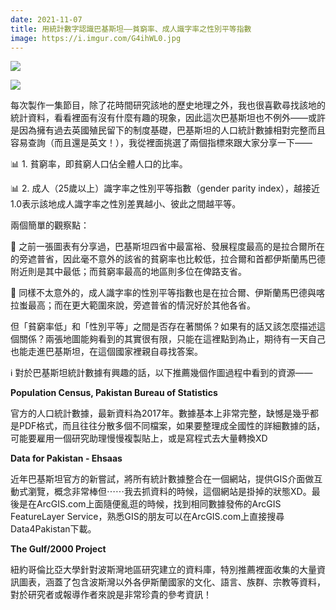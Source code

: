 ```yaml
---
date: 2021-11-07
title: 用統計數字認識巴基斯坦——貧窮率、成人識字率之性別平等指數
image: https://i.imgur.com/G4ihWL0.jpg
---
```


![](https://i.imgur.com/G4ihWL0.jpg)

![](https://i.imgur.com/uIvJXmp.jpg)

每次製作一集節目，除了花時間研究該地的歷史地理之外，我也很喜歡尋找該地的統計資料，看看裡面有沒有什麼有趣的現象，因此這次巴基斯坦也不例外——或許是因為擁有過去英國殖民留下的制度基礎，巴基斯坦的人口統計數據相對完整而且容易查詢（而且還是英文！），我從裡面挑選了兩個指標來跟大家分享一下——

📊 1. 貧窮率，即貧窮人口佔全體人口的比率。

📊 2. 成人（25歲以上）識字率之性別平等指數（gender parity index），越接近1.0表示該地成人識字率之性別差異越小、彼此之間越平等。

兩個簡單的觀察點：

📌 之前一張圖表有分享過，巴基斯坦四省中最富裕、發展程度最高的是拉合爾所在的旁遮普省，因此毫不意外的該省的貧窮率也比較低，拉合爾和首都伊斯蘭馬巴德附近則是其中最低；而貧窮率最高的地區則多位在俾路支省。

📌 同樣不太意外的，成人識字率的性別平等指數也是在拉合爾、伊斯蘭馬巴德與喀拉蚩最高；而在更大範圍來說，旁遮普省的情況好於其他各省。

但「貧窮率低」和「性別平等」之間是否存在著關係？如果有的話又該怎麼描述這個關係？兩張地圖能夠看到的其實很有限，只能在這裡點到為止，期待有一天自己也能走進巴基斯坦，在這個國家裡親自尋找答案。

ℹ️ 對於巴基斯坦統計數據有興趣的話，以下推薦幾個作圖過程中看到的資源——

**Population Census, Pakistan Bureau of Statistics**

官方的人口統計數據，最新資料為2017年。數據基本上非常完整，缺憾是幾乎都是PDF格式，而且往往分散多個不同檔案，如果要整理成全國性的詳細數據的話，可能要雇用一個研究助理慢慢複製貼上，或是寫程式去大量轉換XD

**Data for Pakistan - Ehsaas**

近年巴基斯坦官方的新嘗試，將所有統計數據整合在一個網站，提供GIS介面做互動式瀏覽，概念非常棒但⋯⋯我去抓資料的時候，這個網站是掛掉的狀態XD。最後是在ArcGIS.com上面隨便亂逛的時候，找到相同數據發佈的ArcGIS FeatureLayer Service，熟悉GIS的朋友可以在ArcGIS.com上直接搜尋Data4Pakistan下載。

**The Gulf/2000 Project**

紐約哥倫比亞大學針對波斯灣地區研究建立的資料庫，特別推薦裡面收集的大量資訊圖表，涵蓋了包含波斯灣以外各伊斯蘭國家的文化、語言、族群、宗教等資料，對於研究者或報導作者來說是非常珍貴的參考資訊！